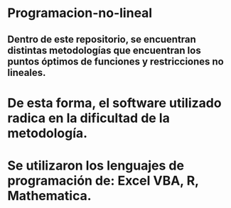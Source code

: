 # Programacion-no-lineal
 
 ## Dentro de este repositorio, se encuentran distintas metodologías que encuentran los puntos óptimos de funciones y restricciones no lineales.
 # De esta forma, el software utilizado radica en la dificultad de la metodología. 
 # Se utilizaron los lenguajes de programación de: Excel VBA, R, Mathematica.

